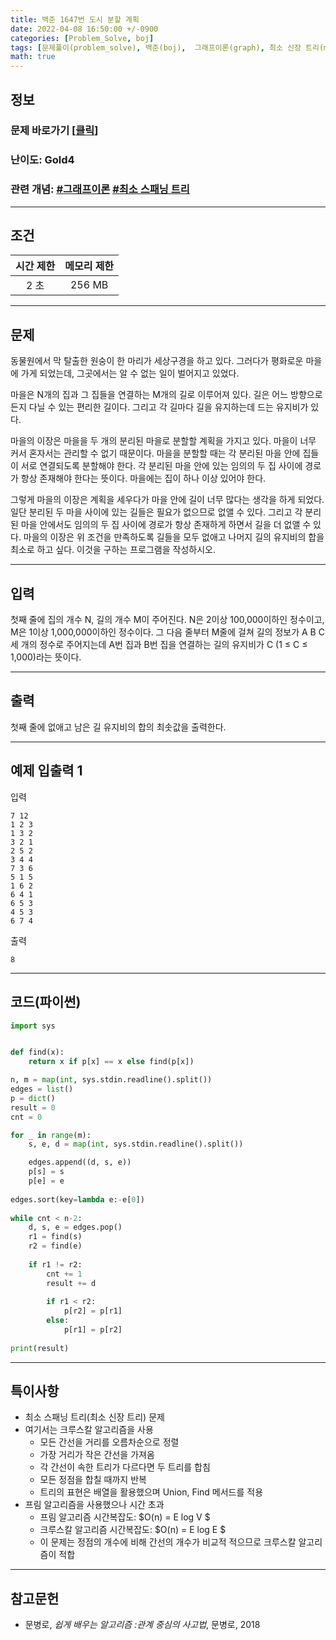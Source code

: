 ```yaml
---
title: 백준 1647번 도시 분할 계획
date: 2022-04-08 16:50:00 +/-0900
categories: [Problem_Solve, boj]
tags: [문제풀이(problem_solve), 백준(boj),  그래프이론(graph), 최소 신장 트리(minimum_spanning_tree)]
math: true
---
```

## 정보
### 문제 바로가기 [[클릭](https://www.acmicpc.net/problem/1647)]
### 난이도: Gold4
### 관련 개념: [#그래프이론](https://www.acmicpc.net/problemset?sort=ac_desc&algo=7) [#최소 스패닝 트리](https://www.acmicpc.net/problemset?sort=ac_desc&algo=49)

---
## 조건

시간 제한|메모리 제한
:---:|:---:
2 초|256 MB

---
## 문제
동물원에서 막 탈출한 원숭이 한 마리가 세상구경을 하고 있다. 그러다가 평화로운 마을에 가게 되었는데, 그곳에서는 알 수 없는 일이 벌어지고 있었다.

마을은 N개의 집과 그 집들을 연결하는 M개의 길로 이루어져 있다. 길은 어느 방향으로든지 다닐 수 있는 편리한 길이다. 그리고 각 길마다 길을 유지하는데 드는 유지비가 있다.

마을의 이장은 마을을 두 개의 분리된 마을로 분할할 계획을 가지고 있다. 마을이 너무 커서 혼자서는 관리할 수 없기 때문이다. 마을을 분할할 때는 각 분리된 마을 안에 집들이 서로 연결되도록 분할해야 한다. 각 분리된 마을 안에 있는 임의의 두 집 사이에 경로가 항상 존재해야 한다는 뜻이다. 마을에는 집이 하나 이상 있어야 한다.

그렇게 마을의 이장은 계획을 세우다가 마을 안에 길이 너무 많다는 생각을 하게 되었다. 일단 분리된 두 마을 사이에 있는 길들은 필요가 없으므로 없앨 수 있다. 그리고 각 분리된 마을 안에서도 임의의 두 집 사이에 경로가 항상 존재하게 하면서 길을 더 없앨 수 있다. 마을의 이장은 위 조건을 만족하도록 길들을 모두 없애고 나머지 길의 유지비의 합을 최소로 하고 싶다. 이것을 구하는 프로그램을 작성하시오.

---
## 입력
첫째 줄에 집의 개수 N, 길의 개수 M이 주어진다. N은 2이상 100,000이하인 정수이고, M은 1이상 1,000,000이하인 정수이다. 그 다음 줄부터 M줄에 걸쳐 길의 정보가 A B C 세 개의 정수로 주어지는데 A번 집과 B번 집을 연결하는 길의 유지비가 C (1 ≤ C ≤ 1,000)라는 뜻이다.

---
## 출력
첫째 줄에 없애고 남은 길 유지비의 합의 최솟값을 출력한다.

---
## 예제 입출력 1
입력
```
7 12
1 2 3
1 3 2
3 2 1
2 5 2
3 4 4
7 3 6
5 1 5
1 6 2
6 4 1
6 5 3
4 5 3
6 7 4
```

출력
```
8
```

---
## 코드(파이썬)
```python
import sys


def find(x):
    return x if p[x] == x else find(p[x])

n, m = map(int, sys.stdin.readline().split())
edges = list()
p = dict()
result = 0
cnt = 0

for _ in range(m):
    s, e, d = map(int, sys.stdin.readline().split())

    edges.append((d, s, e))
    p[s] = s
    p[e] = e
    
edges.sort(key=lambda e:-e[0])
    
while cnt < n-2:
    d, s, e = edges.pop()
    r1 = find(s)
    r2 = find(e)        
    
    if r1 != r2:
        cnt += 1
        result += d
        
        if r1 < r2:
            p[r2] = p[r1]
        else:
            p[r1] = p[r2]
            
print(result)

```

---
## 특이사항
- 최소 스패닝 트리(최소 신장 트리) 문제
- 여기서는 크루스칼 알고리즘을 사용
  - 모든 간선을 거리를 오름차순으로 정렬
  - 가장 거리가 작은 간선을 가져옴
  - 각 간선이 속한 트리가 다르다면 두 트리를 합침
  - 모든 정점을 합칠 때까지 반복
  - 트리의 표현은 배열을 활용했으며 Union, Find 메서드를 적용
- 프림 알고리즘을 사용했으나 시간 초과
  - 프림 알고리즘 시간복잡도: $O(n) = E log V $
  - 크루스칼 알고리즘 시간복잡도: $O(n) = E log E $ 
  - 이 문제는 정점의 개수에 비해 간선의 개수가 비교적 적으므로 크루스칼 알고리즘이 적합

---
## 참고문헌
- 문병로, *쉽게 배우는 알고리즘 :관계 중심의 사고법*, 문병로, 2018
